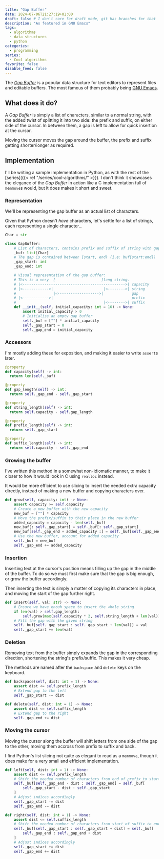 ```yaml
---
title: "Gap Buffer"
date: 2024-07-06T21:27:19+01:00
draft: false # I don't care for draft mode, git has branches for that
description: "As featured in GNU Emacs"
tags:
  - algorithms
  - data structures
  - python
categories:
  - programming
series:
  - Cool algorithms
favorite: false
disable_feed: false
---
```


The [_Gap Buffer_][wiki] is a popular data structure for text editors to
represent files and editable buffers. The most famous of them probably being
[GNU Emacs][emacs].

[wiki]: https://en.wikipedia.org/wiki/Gap_buffer
[emacs]: https://www.gnu.org/software/emacs/manual/html_node/elisp/Buffer-Gap.html

<!--more-->

## What does it do?

A _Gap Buffer_ is simply a list of characters, similar to a normal string, with
the added twist of splitting it into two side: the prefix and suffix, on either
side of the cursor. In between them, a gap is left to allow for quick
insertion at the cursor.

Moving the cursor moves the gap around the buffer, the prefix and suffix getting
shorter/longer as required.

## Implementation

I'll be writing a sample implementation in Python, as with the rest of the
[series]({{< ref "/series/cool-algorithms/" >}}). I don't think it showcases the
elegance of the _Gap Buffer_ in action like a C implementation full of
`memmove`s would, but it does makes it short and sweet.

### Representation

We'll be representing the gap buffer as an actual list of characters.

Given that Python doesn't _have_ characters, let's settle for a list of strings,
each representing a single character...

```python
Char = str

class GapBuffer:
    # List of characters, contains prefix and suffix of string with gap in the middle
    _buf: list[Char]
    # The gap is contained between [start, end) (i.e: buf[start:end])
    _gap_start: int
    _gap_end: int

    # Visual representation of the gap buffer:
    # This is a very  [                     ]long string.
    # |<----------------------------------------------->| capacity
    # |<------------>|                       |<-------->| string
    #                 |<------------------->|             gap
    # |<------------>|                                    prefix
    #                                        |<-------->| suffix
    def __init__(self, initial_capacity: int = 16) -> None:
        assert initial_capacity > 0
        # Initialize an empty gap buffer
        self._buf = [""] * initial_capacity
        self._gap_start = 0
        self._gap_end = initial_capacity
```

### Accessors

I'm mostly adding these for exposition, and making it easier to write `assert`s
later.

```python
@property
def capacity(self) -> int:
  return len(self._buf)

@property
def gap_length(self) -> int:
  return self._gap_end - self._gap_start

@property
def string_length(self) -> int:
  return self.capacity - self.gap_length

@property
def prefix_length(self) -> int:
  return self._gap_start

@property
def suffix_length(self) -> int:
  return self.capacity - self._gap_end
```

### Growing the buffer

I've written this method in a somewhat non-idiomatic manner, to make it closer
to how it would look in C using `realloc` instead.

It would be more efficient to use slicing to insert the needed extra capacity
directly, instead of making a new buffer and copying characters over.

```python
def grow(self, capacity: int) -> None:
    assert capacity >= self.capacity
    # Create a new buffer with the new capacity
    new_buf = [""] * capacity
    # Move the prefix/suffix to their place in the new buffer
    added_capacity = capacity - len(self._buf)
    new_buf[: self._gap_start] = self._buf[: self._gap_start]
    new_buf[self._gap_end + added_capacity :] = self._buf[self._gap_end :]
    # Use the new buffer, account for added capacity
    self._buf = new_buf
    self._gap_end += added_capacity
```

### Insertion

Inserting text at the cursor's position means filling up the gap in the middle
of the buffer. To do so we must first make sure that the gap is big enough, or
grow the buffer accordingly.

Then inserting the text is simply a matter of copying its characters in place,
and moving the start of the gap further right.

```python
def insert(self, val: str) -> None:
    # Ensure we have enouh space to insert the whole string
    if len(val) > self.gap_length:
        self.grow(max(self.capacity * 2, self.string_length + len(val)))
    # Fill the gap with the given string
    self._buf[self._gap_start : self._gap_start + len(val)] = val
    self._gap_start += len(val)
```

### Deletion

Removing text from the buffer simply expands the gap in the corresponding
direction, shortening the string's prefix/suffix. This makes it very cheap.

The methods are named after the `backspace` and `delete` keys on the keyboard.

```python
def backspace(self, dist: int = 1) -> None:
    assert dist <= self.prefix_length
    # Extend gap to the left
    self._gap_start -= dist

def delete(self, dist: int = 1) -> None:
    assert dist <= self.suffix_length
    # Extend gap to the right
    self._gap_end += dist
```

### Moving the cursor

Moving the cursor along the buffer will shift letters from one side of the gap
to the other, moving them accross from prefix to suffix and back.

I find Python's list slicing not quite as elegant to read as a `memmove`, though
it does make for a very small and efficient implementation.

```python
def left(self, dist: int = 1) -> None:
    assert dist <= self.prefix_length
    # Shift the needed number of characters from end of prefix to start of suffix
    self._buf[self._gap_end - dist : self._gap_end] = self._buf[
        self._gap_start - dist : self._gap_start
    ]
    # Adjust indices accordingly
    self._gap_start -= dist
    self._gap_end -= dist

def right(self, dist: int = 1) -> None:
    assert dist <= self.suffix_length
    # Shift the needed number of characters from start of suffix to end of prefix
    self._buf[self._gap_start : self._gap_start + dist] = self._buf[
        self._gap_end : self._gap_end + dist
    ]
    # Adjust indices accordingly
    self._gap_start += dist
    self._gap_end += dist
```
